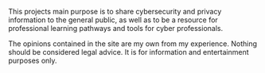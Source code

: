 This projects main purpose is to share cybersecurity and privacy information to the general public, as well as to be a resource for professional learning pathways and tools for cyber professionals. 

The opinions contained in the site are my own from my experience. Nothing should be considered legal advice. It is for information and entertainment purposes only. 

